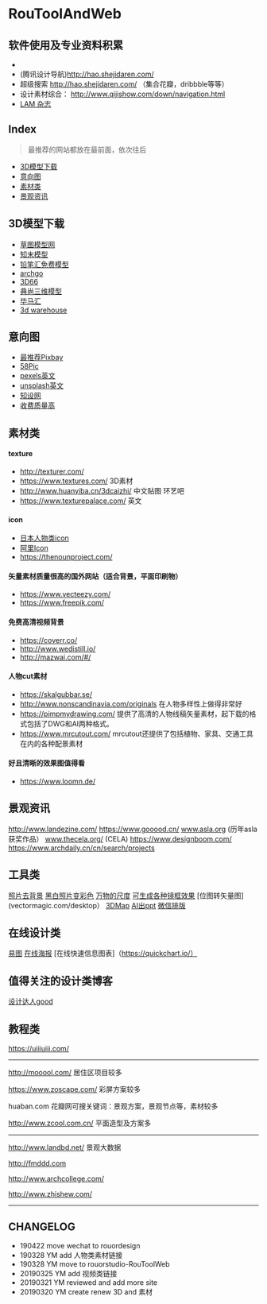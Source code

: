 # RouToolAndWeb
## 软件使用及专业资料积累

- []()
- (腾讯设计导航)http://hao.shejidaren.com/
- 超级搜索 http://hao.shejidaren.com/ （集合花瓣，dribbble等等）
- 设计素材综合： http://www.qijishow.com/down/navigation.html
- [LAM 杂志](http://bt.royle.com/publication/?i=573617#{%22issue_id%22:%22566750%22,%22view%22:%22contentsBrowser%22})

## Index
> 最推荐的网站都放在最前面，依次往后

- [3D模型下载](#3D模型下载)
- [意向图](#意向图)
- [素材类](#素材类)
- [景观资讯](#景观资讯)

## 3D模型下载
- [草图模型网](http://www.52edy.com/)
- [知末模型](http://su.znzmo.com/)
- [铅笔汇免费模型](http://www.qbihui.com/ )
- [archgo](http://archgo.cn/)
- [3D66](https://www.3d66.com/)
- [典尚三维模型](http://3d.jzsc.net/)
- [毕马汇](https://www.nbimer.com/materials/sketchup-models)
- [3d warehouse](https://3dwarehouse.sketchup.com/)


## 意向图
- [最推荐Pixbay](https://pixabay.com/)
- [58Pic](www.58pic.com)
- [pexels英文](https://www.pexels.com/)
- [unsplash英文](https://unsplash.com)
- [知设网](http://www.zhishew.com/cloudLibrary)
- [收费质量高](https://www.hellorf.com/)

## 素材类
#### texture
- http://texturer.com/
- https://www.textures.com/   3D素材
- http://www.huanyiba.cn/3dcaizhi/   中文贴图 环艺吧
- https://www.texturepalace.com/   英文

#### icon
- [日本人物类icon](http://pictogram2.com/)
- [阿里Icon](https://www.iconfont.cn/)
- https://thenounproject.com/

#### 矢量素材质量很高的国外网站（适合背景，平面印刷物）
- https://www.vecteezy.com/
- https://www.freepik.com/

#### 免费高清视频背景
- https://coverr.co/
- http://www.wedistill.io/
- http://mazwai.com/#/

#### 人物cut素材
- https://skalgubbar.se/
- http://www.nonscandinavia.com/originals 在人物多样性上做得非常好
- https://pimpmydrawing.com/ 提供了高清的人物线稿矢量素材，起下载的格式包括了DWG和AI两种格式。
- https://www.mrcutout.com/  mrcutout还提供了包括植物、家具、交通工具在内的各种配景素材

#### 好且清晰的效果图值得看
- https://www.loomn.de/

## 景观资讯
http://www.landezine.com/ 
https://www.gooood.cn/ 
www.asla.org (历年asla获奖作品）
www.thecela.org/ (CELA)
https://www.designboom.com/ 
https://www.archdaily.cn/cn/search/projects

## 工具类
[照片去背景](https://www.remove.bg/)
[黑白照片变彩色](https://colourise.sg/)
[万物的尺度](https://www.dimensions.guide/browse)
[可生成各种镜框效果](http://photofunia.com/)
[位图转矢量图](vectormagic.com/desktop）
[3DMap](https://www.3d-map-generator.com/)
[AI出ppt](https://deckrobot.com/)
[微信排版](http://md.aclickall.com/)

## 在线设计类
[易图](http://www.egpic.cn/center/)
[在线海报](https://www.designcap.com/)
[在线快速信息图表]（https://quickchart.io/）

## 值得关注的设计类博客
[设计达人good](http://www.shejidaren.com)

## 教程类
https://uiiiuiii.com/

---

http://mooool.com/   居住区项目较多

https://www.zoscape.com/   彩屏方案较多

huaban.com 花瓣网可搜关键词：景观方案，景观节点等，素材较多

http://www.zcool.com.cn/  平面造型及方案多

---

http://www.landbd.net/  景观大数据

http://fmddd.com

http://www.archcollege.com/

http://www.zhishew.com/ 

---

## CHANGELOG
- 190422 move wechat to rouordesign
- 190328 YM add 人物类素材链接
- 190328 YM move to rouorstudio-RouToolWeb
- 20190325 YM add 视频类链接
- 20190321 YM reviewed and add more site
- 20190320 YM create renew 3D and 素材

